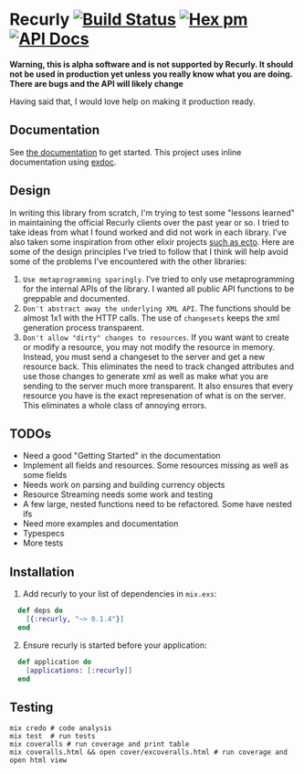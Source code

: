 # Recurly [![Build Status](https://travis-ci.org/bhelx/recurly-client-elixir.svg?branch=master)](https://travis-ci.org/bhelx/recurly-client-elixir) [![Hex pm](https://img.shields.io/hexpm/v/recurly.svg?maxAge=3600)](https://hex.pm/packages/recurly) [![API Docs](https://img.shields.io/badge/api-docs-blue.svg?style=flat)](https://hexdocs.pm/recurly/)

**Warning, this is alpha software and is not supported by Recurly. It should not be used in production yet
unless you really know what you are doing. There are bugs and the API will likely change**

Having said that, I would love help on making it production ready.

## Documentation

See [the documentation](https://hexdocs.pm/recurly/Recurly.html) to get started.
This project uses inline documentation using [exdoc](https://github.com/elixir-lang/ex_doc).

## Design

In writing this library from scratch, I'm trying to test some "lessons learned" in maintaining the official
Recurly clients over the past year or so. I tried to take ideas from what I found worked and did not work in each library.
I've also taken some inspiration from other elixir projects [such as ecto](https://github.com/elixir-ecto/ecto).
Here are some of the design principles I've tried to follow that I think will help avoid some of the problems
I've encountered with the other libraries:

  1. `Use metaprogramming sparingly`. I've tried to only use metaprogramming for the internal APIs of the library.
      I wanted all public API functions to be greppable and documented.
  2. `Don't abstract away the underlying XML API`. The functions should be almost 1x1 with the HTTP calls.
      The use of `changesets` keeps the xml generation process transparent.
  3. `Don't allow "dirty" changes to resources`. If you want want to create or modify a resource,
      you may not modify the resource in memory. Instead, you must send a changeset to the server and get a new resource back.
      This eliminates the need to track changed attributes and use those changes to generate xml as well as make what you are
      sending to the server much more transparent. It also ensures that every resource you have is the exact represenation of
      what is on the server. This eliminates a whole class of annoying errors.

## TODOs

  - Need a good "Getting Started" in the documentation
  - Implement all fields and resources. Some resources missing as well as some fields
  - Needs work on parsing and building currency objects
  - Resource Streaming needs some work and testing
  - A few large, nested functions need to be refactored. Some have nested ifs
  - Need more examples and documentation
  - Typespecs
  - More tests

## Installation

1. Add recurly to your list of dependencies in `mix.exs`:

  ```elixir
    def deps do
      [{:recurly, "~> 0.1.4"}]
    end
  ```

2. Ensure recurly is started before your application:

  ```elixir
    def application do
      [applications: [:recurly]]
    end
  ```

## Testing

```
mix credo # code analysis
mix test  # run tests
mix coveralls # run coverage and print table
mix coveralls.html && open cover/excoveralls.html # run coverage and open html view
```

